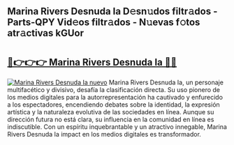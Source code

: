 ## Marina Rivers Desnuda Ia D𝚎sn𝚞dos filtr𝚊dos - Parts-QPY Vid𝚎os filtr𝚊dos - N𝚞evas f𝚘tos atr𝚊ctivas kGUor

# <h2><a href="http://mbb93al.tromn.icu/?c=Marina+Rivers+Desnuda+Ia">🔗👉👉👉 Marina Rivers Desnuda Ia 🔗🔗</a></h2>

[![Marina Rivers Desnuda Ia nuevo](https://i.imgur.com/pEAQMta.gif)](http://mbb93al.tromn.icu/?c=Marina+Rivers+Desnuda+Ia)
Marina Rivers Desnuda Ia, un personaje multifacético y divisivo, desafía la clasificación directa. Su uso pionero de los medios digitales para la autorrepresentación ha cautivado y enfurecido a los espectadores, encendiendo debates sobre la identidad, la expresión artística y la naturaleza evolutiva de las sociedades en línea. Aunque su dirección futura no está clara, su influencia en la comunidad en línea es indiscutible. Con un espíritu inquebrantable y un atractivo innegable, Marina Rivers Desnuda Ia impact en los medios digitales es transformador.
